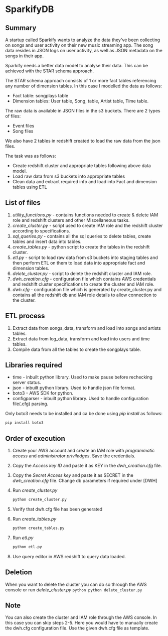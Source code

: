 # SparkifyDB

## Summary

A startup called Sparkify wants to analyze the data they've been collecting on songs and user activity on their new music streaming app. The song data resides in JSON logs on user activity, as well as JSON metadata on the songs in their app.

Sparkify needs a better data model to analyse their data. This can be achieved with the STAR schema approach.

The STAR schema approach consists of 1 or more fact tables referencing any number of dimension tables. In this case I modelled the data as follows:

- Fact table: songplays table
- Dimension tables: User table, Song, table, Artist table, Time table.

The raw data is available in JSON files in the s3 buckets. There are 2 types of files:

- Event files
- Song files

We also have 2 tables in redshift created to load the raw data from the json files.

The task was as follows:

- Create redshift cluster and appropriate tables following above data model.
- Load raw data from s3 buckets into appropriate tables
- Clean data and extract required info and load into Fact and dimension tables using ETL

## List of files

1. *utility_functions.py* - contains functions needed to create & delete IAM role and redshift clusters and other Miscellaneous tasks.
2. *create_cluster.py* - script used to create IAM role and the redshift cluster according to specifications.
3. *sql_queries.py* - contains all the sql queries to delete tables, create tables and insert data into tables.
4. *create_tables.py* - python script to create the tables in the redshift cluster.
5. *etl.py* - script to load raw data from s3 buckets into staging tables and then perform ETL on them to load data into appropriate fact and dimension tables.
6. *delete_cluster.py* - script to delete the redshift cluster and IAM role.
7. *dwh_creation.cfg* - configuration file which contains AWS credentials and redshift cluster specifications to create the cluster and IAM role.
8. *dwh.cfg* - configuration file which is generated by create_cluster.py and contains all the redshift db and IAM role details to allow connection to the cluster.

## ETL process

1. Extract data from songs_data, transform and load into songs and artists tables.
2. Extract data from log_data, transform and load into users and time tables.
3. Compile data from all the tables to create the songplays table.

## Libraries required

- time - inbuilt python library. Used to make pause before rechecking server status.
- json - inbuilt python library. Used to handle json file format.
- boto3 - AWS SDK for python.
- configparser - inbuilt python library. Used to handle configuration file(.cfg) parsing.

Only boto3 needs to be installed and ca be done using *pip install* as follows:

```bash
pip install boto3
```

## Order of execution

1. Create your AWS account and create an IAM role with *programmatic access* and *administrator priviledges*. Save the credentials.

2. Copy the *Access key ID* and paste it as KEY in the *dwh_creation.cfg* file.

3. Copy the *Secret Access key* and paste it as SECRET in the *dwh_creation.cfg* file. Change db parameters if required under [DWH]

4. Run *create_cluster.py* 
    ```python
    python create_cluster.py
    ```
5. Verify that dwh.cfg file has been generated

6. Run *create_tables.py*
    ```python
    python create_tables.py
    ```
7. Run *etl.py*
    ```python
    python etl.py
    ```
8. Use query editor in AWS redshift to query data loaded.

## Deletion

When you want to delete the cluster you can do so through the AWS console or run *delete_cluster.py*
    ```python
    python delete_cluster.py
    ```

## Note

You can also create the cluster and IAM role through the AWS console. In this case you can skip steps 2-5. Here you would have to manually create the dwh.cfg configuration file. Use the given dwh.cfg file as template.